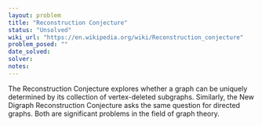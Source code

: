 ```yaml
---
layout: problem
title: "Reconstruction Conjecture"
status: "Unsolved"
wiki_url: "https://en.wikipedia.org/wiki/Reconstruction_conjecture"
problem_posed: ""
date_solved:
solver:
notes:
---
```

The Reconstruction Conjecture explores whether a graph can be uniquely determined by its collection of vertex-deleted subgraphs. Similarly, the New Digraph Reconstruction Conjecture asks the same question for directed graphs. Both are significant problems in the field of graph theory.